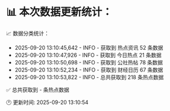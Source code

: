 📊 本次数据更新统计：
==========================

📈 数据分类统计：
- 2025-09-20 13:10:45,642 - INFO - 获取到 热点资讯 52 条数据
- 2025-09-20 13:10:47,926 - INFO - 获取到 今日热点 21 条数据
- 2025-09-20 13:10:50,698 - INFO - 获取到 公社热帖 78 条数据
- 2025-09-20 13:10:52,234 - INFO - 获取到 财经日历 67 条数据
- 2025-09-20 13:10:53,822 - INFO - 总共获取到 218 条热点数据

✅ 总共获取到 - 条热点数据

🕐 更新时间: 2025-09-20 13:10:54
